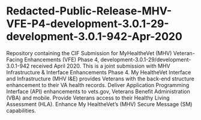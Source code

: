 # Redacted-Public-Release-MHV-VFE-P4-development-3.0.1-29-development-3.0.1-942-Apr-2020
Repository containing the CIF Submission for MyHealtheVet (MHV) Veteran-Facing Enhancements (VFE) Phase 4, development-3.0.1-29/development-3.0.1-942 received April 2020. This is a joint submission with MHV Infrastructure &amp; Interface Enhancements Phase 4.
My HealtheVet Interface and Infrastructure (MHV I&E) provides Veterans with the back-end structure enhancement to their VA health records. Deliver Application Programming Interface (API) enhancements to vets.gov, Veterans Benefit Administration (VBA) and mobile. Provide Veterans access to their Healthy Living Assessment (HLA). Enhance My HealtheVet’s (MHV) Secure Message (SM) capabilities.